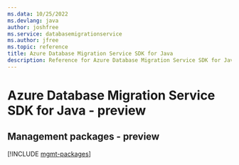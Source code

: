 ```yaml
---
ms.data: 10/25/2022
ms.devlang: java
author: joshfree
ms.service: databasemigrationservice
ms.author: jfree
ms.topic: reference
title: Azure Database Migration Service SDK for Java
description: Reference for Azure Database Migration Service SDK for Java
---
```

# Azure Database Migration Service SDK for Java - preview

## Management packages - preview
[!INCLUDE [mgmt-packages](database-migration-service-mgmt-index.md)]